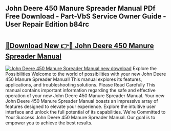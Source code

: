 ## John Deere 450 Manure Spreader Manual PDf Free Download - Part-VbS Service Owner Guide - User Repair Edition b84rc

# <h2><a href="http://bc92016.oget.top/?id=John+Deere+450+Manure+Spreader+Manual">🔗Download New 👉🔴 John Deere 450 Manure Spreader Manual</a></h2>

[![John Deere 450 Manure Spreader Manual new download](https://i.imgur.com/5g1atiW.png)](http://bc92016.oget.top/?id=John+Deere+450+Manure+Spreader+Manual)
Explore the Possibilities Welcome to the world of possibilities with your new John Deere 450 Manure Spreader Manual! This manual explores its features, applications, and troubleshooting solutions. Please Read Carefully This manual contains important information regarding the safe and effective operation of your new John Deere 450 Manure Spreader Manual. Your new John Deere 450 Manure Spreader Manual boasts an impressive array of features designed to elevate your experience. Explore the intuitive user interface and unlock the full potential of its capabilities. We're Committed to Your Success John Deere 450 Manure Spreader Manual. Our goal is to empower you to achieve the best results.
